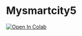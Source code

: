 # Mysmartcity5
[![Open In Colab](https://colab.research.google.com/assets/colab-badge.svg)](https://colab.research.google.com/github/Hariraj9677/Mysmartcity5/blob/main/SmartcCityAI.ipynb)
